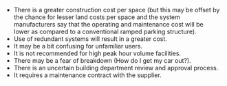 -	There is a greater construction cost per space (but this may be offset by the chance for lesser land costs per space and the system manufacturers say that the operating and maintenance cost will be lower as compared to a conventional ramped parking structure).
-	Use of redundant systems will result in a greater cost.
-	It may be a bit confusing for unfamiliar users.
-	It is not recommended for high peak hour volume facilities.
-	There may be a fear of breakdown (How do I get my car out?).
-	There is an uncertain building department review and approval process.
-	It requires a maintenance contract with the supplier.


